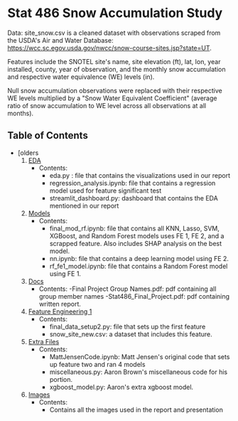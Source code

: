 # Stat 486 Snow Accumulation Study

Data: site_snow.csv is a cleaned dataset with observations scraped from the USDA's Air and Water Database: https://wcc.sc.egov.usda.gov/nwcc/snow-course-sites.jsp?state=UT.

Features include the SNOTEL site's name, site elevation (ft), lat, lon, year installed, county, year of observation, and the monthly snow accumulation and respective water equivalence (WE) levels (in).

Null snow accumulation observations were replaced with their respective WE levels multiplied by a "Snow Water Equivalent Coefficient" (average ratio of snow accumulation to WE level across all observations at all months).

## Table of Contents

- [olders
  1. [EDA](eda)
     - Contents:
       - eda.py : file that contains the visualizations used in our report
       - regression_analysis.ipynb: file that contains a regression model used for feature significant test
       - streamlit_dashboard.py: dashboard that contains the EDA mentioned in our report
  3. [Models](models)
      - Contents:
        - final_mod_rf.ipynb: file that contains all KNN, Lasso, SVM, XGBoost, and Random Forest models uses FE 1, FE 2, and a scrapped feature. Also includes SHAP analysis on the best model.
        - nn.ipynb: file that contains a deep learning model using FE 2.
        - rf_fe1_model.ipynb: file that contains a Random Forest model using FE 1.
  5. [Docs](docs)
     - Contents:
       -Final Project Group Names.pdf: pdf containing all group member names
       -Stat486_Final_Project.pdf: pdf containing written report.
  6. [Feature Engineering 1](fe1_files)
      - Contents: 
          - final_data_setup2.py: file that sets up the first feature
          - snow_site_new.csv: a dataset that includes this feature.
  7. [Extra Files](extra-files)
     - Contents: 
         - MattJensenCode.ipynb: Matt Jensen's original code that sets up feature two and ran 4 models
         - miscellaneous.py: Aaron Brown's miscellaneous code for his portion.
         - xgboost_model.py: Aaron's extra xgboost model.
  8. [Images](images)
     - Contents:
       - Contains all the images used in the report and presentation

